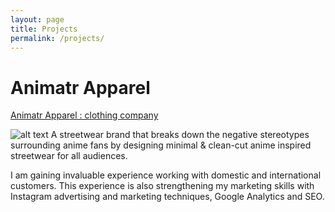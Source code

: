 ```yaml
---
layout: page
title: Projects
permalink: /projects/
---
```

# Animatr Apparel
[Animatr Apparel : clothing company ](https://animatrapparel.com)

![alt text](../images/animatr.png)
A streetwear brand that breaks down the negative stereotypes surrounding anime fans by designing minimal & clean-cut anime inspired streetwear for all audiences.

I am gaining invaluable experience working with domestic and international customers. This experience is also strengthening my marketing skills with Instagram advertising and marketing techniques, Google Analytics and SEO.

